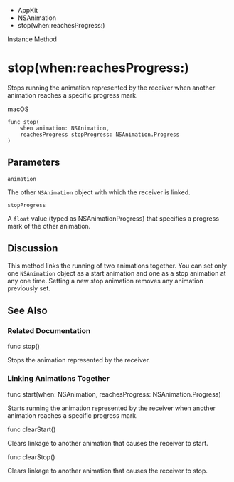 

- AppKit
- NSAnimation
-  stop(when:reachesProgress:) 

Instance Method

# stop(when:reachesProgress:)

Stops running the animation represented by the receiver when another animation reaches a specific progress mark.

macOS

``` source
func stop(
    when animation: NSAnimation,
    reachesProgress stopProgress: NSAnimation.Progress
)
```

## Parameters 

`animation`  

The other `NSAnimation` object with which the receiver is linked.

`stopProgress`  

A `float` value (typed as NSAnimationProgress) that specifies a progress mark of the other animation.

## Discussion

This method links the running of two animations together. You can set only one `NSAnimation` object as a start animation and one as a stop animation at any one time. Setting a new stop animation removes any animation previously set.

## See Also

### Related Documentation

func stop()

Stops the animation represented by the receiver.

### Linking Animations Together

func start(when: NSAnimation, reachesProgress: NSAnimation.Progress)

Starts running the animation represented by the receiver when another animation reaches a specific progress mark.

func clearStart()

Clears linkage to another animation that causes the receiver to start.

func clearStop()

Clears linkage to another animation that causes the receiver to stop.

